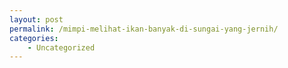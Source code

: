 ```yaml
---
layout: post
permalink: /mimpi-melihat-ikan-banyak-di-sungai-yang-jernih/
categories:
    - Uncategorized
---
```



